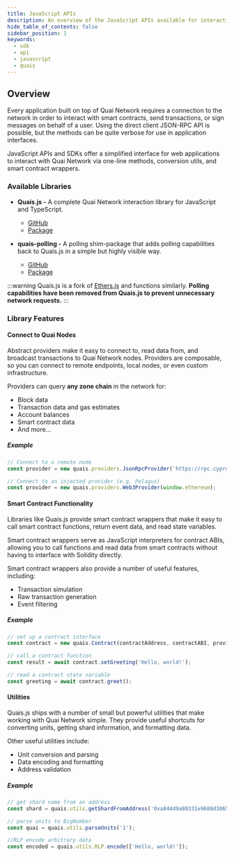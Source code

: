 ```yaml
---
title: JavaScript APIs
description: An overview of the JavaScript APIs available for interacting with Quai Network.
hide_table_of_contents: false
sidebar_position: 1
keywords:
  - sdk
  - api
  - javascript
  - quais
---
```


## Overview

Every application built on top of Quai Network requires a connection to the network in order to interact with smart contracts, send transactions, or sign messages on behalf of a user. Using the direct client JSON-RPC API is possible, but the methods can be quite verbose for use in application interfaces.

JavaScript APIs and SDKs offer a simplified interface for web applications to interact with Quai Network via one-line methods, conversion utils, and smart contract wrappers.

### Available Libraries

- **Quais.js -** A complete Quai Network interaction library for JavaScript and TypeScript.

  - [GitHub](https://github.com/dominant-strategies/quais5.js)
  - [Package](https://www.npmjs.com/package/quais)

- **quais-polling -** A polling shim-package that adds polling capabilities back to Quais.js in a simple but highly visible way.

  - [GitHub](https://github.com/dominant-strategies/quais-shim)
  - [Package](https://www.npmjs.com/package/quais-polling)

:::warning
Quais.js is a fork of [Ethers.js](https://docs.ethers.org/v5/) and functions similarly. **Polling capabilities have been removed from Quais.js to prevent unnecessary network requests.**
:::

### Library Features

#### Connect to Quai Nodes

Abstract providers make it easy to connect to, read data from, and broadcast transactions to Quai Network nodes. Providers are composable, so you can connect to remote endpoints, local nodes, or even custom infrastructure.

Providers can query **any zone chain** in the network for:

- Block data
- Transaction data and gas estimates
- Account balances
- Smart contract data
- And more...

##### Example

```javascript
// Connect to a remote node
const provider = new quais.providers.JsonRpcProvider('https://rpc.cyprus1.colosseum.quaiscan.io');

// Connect to an injected provider (e.g. Pelagus)
const provider = new quais.providers.Web3Provider(window.ethereum);
```

#### Smart Contract Functionality

Libraries like Quais.js provide smart contract wrappers that make it easy to call smart contract functions, return event data, and read state variables.

Smart contract wrappers serve as JavaScript interpreters for contract ABIs, allowing you to call functions and read data from smart contracts without having to interface with Solidity directly.

Smart contract wrappers also provide a number of useful features, including:

- Transaction simulation
- Raw transaction generation
- Event filtering

##### Example

```javascript
// set up a contract interface
const contract = new quais.Contract(contractAddress, contractABI, provider);

// call a contract function
const result = await contract.setGreeting('Hello, world!');

// read a contract state variable
const greeting = await contract.greet();
```

#### Utilities

Quais.js ships with a number of small but powerful utilities that make working with Quai Network simple. They provide useful shortcuts for converting units, getting shard information, and formatting data.

Other useful utilities include:

- Unit conversion and parsing
- Data encoding and formatting
- Address validation

##### Example

```javascript
// get shard name from an address
const shard = quais.utils.getShardFromAddress('0xa844d9a88331e9688d3065f92c11e25ab1e50aa6');

// parse units to BigNumber
const quai = quais.utils.parseUnits('1');

//RLP encode arbitrary data
const encoded = quais.utils.RLP.encode(['Hello, world!']);
```

